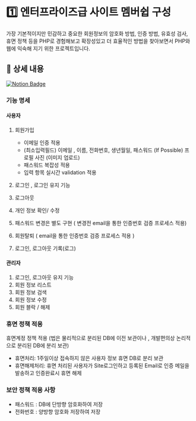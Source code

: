 # 1️⃣ 엔터프라이즈급 사이트 멤버쉽 구성

가장 기본적이지만 민감하고 중요한 회원정보의 암호화 방법, 인증 방법, 유효성 검사, 휴면 정책 등을 PHP로 경험해보고 확장성있고 더 효율적인 방법을 찾아보면서 PHP와 웹에 익숙해 지기 위한 프로젝트입니다.



## 📜 상세 내용

[![Notion Badge](http://img.shields.io/badge/-상세내용(노션링크)-orange?style=flat&logo=Notion&link=https://www.notion.so/IT-OJT-1-5cc78eb055e949c3abfac12efb125313#fe50e20073884de791d792eca02cfefb)](https://www.notion.so/IT-OJT-1-5cc78eb055e949c3abfac12efb125313#fe50e20073884de791d792eca02cfefb)

### 기능 명세

#### 사용자

1. 회원가입
   - 이메일 인증 적용
   - (최소입력필드) 이메일 , 이름, 전화번호, 생년월일, 패스워드
      (If Possible) 프로필 사진 (이미지 업로드)
   - 패스워드 복잡성 적용
   - 입력 항목 실시간 validation 적용

1. 로그인  , 로그인 유지 기능
2. 로그아웃
3. 개인 정보 확인/ 수정
4. 패스워드 변경은 별도 구현 ( 변경전 email을 통한 인증번호  검증 프로세스 적용)
5. 회원탈퇴 ( email을 통한 인증번호  검증 프로세스 적용 )
6. 로그인, 로그아웃 기록(로그)



#### 관리자

1. 로그인, 로그아웃 유지 기능
2. 회원 정보 리스트
3. 회원 정보 검색
4. 회원 정보 수정
5. 회원 블락 / 해제



### 휴면 정책 적용

휴면계정 정책 적용  (법은 물리적으로 분리된 DB에  이전 보관이나 , 개발편의상 논리적으로 분리된 DB에 분리 보관)

- 휴면처리: 1주일이상 접속하지 않은 사용자 정보 휴면 DB로 분리 보관
- 휴면해제처리: 휴면 처리된 사용자가 Site로그인하고 등록된 Email로 인증 메일을 발송하고 인증완료시 휴면 해제



### 보안 정책 적용 사항

- 패스워드 : DB에 단방향 암호화하여 저장
- 전화번호 : 양방향 암호화 저장하여 저장